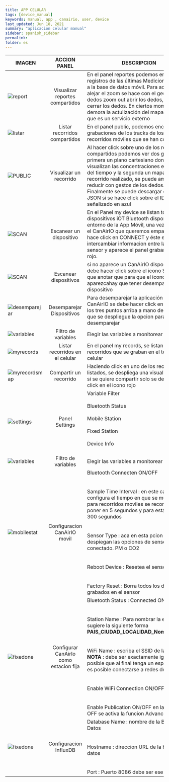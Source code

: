 ```yaml
---
title: APP CELULAR
tags: [device_manual]
keywords: manual, app , canairio, user, device
last_updated: Jun 18, 2021
summary: "aplicacion celular manual"
sidebar: spanish_sidebar
permalink: 
folder: es
---
```


| IMAGEN           | ACCION PANEL         | DESCRIPCION     |
| ---------------- |:----------------:| -----------|
| ![report](https://github.com/kike-canaries/docs/blob/canaircore/images/app_canairio_reports.jpg?raw=true)         | Visualizar reportes compartidos |      En el panel reportes podemos encontrar los registros de las últimas Mediciones subidas a la base de datos móvil. Para acercar o alejar el zoom se hace con el gesto de los dedos zoom out abrir los dedos, zoom in cerrar los dedos. En ciertos momentos se demora la actulización del mapa debido a que es un servicio externo |
| ![listar](https://github.com/kike-canaries/docs/blob/canaircore/images/app_canairio_public.jpg?raw=true)         | Listar recorridos compartidos      |          En el panel public, podemos encontrar las grabaciones de los tracks de los últimos recorridos móviles que se han compartido.|
| ![PUBLIC](https://github.com/kike-canaries/docs/blob/main/images/app_canairio_public_map.jpg?raw=true)    | Visualizar un recorrido     | Al hacer click sobre uno de los reportes compartidos podemos ver dos grafica, la primera un plano cartesiano donde se visualizan las concentraciones en función del tiempo y la segunda un mapa del recorrido realizado, se puede ampliar o reducir con gestos de los dedos. Finalmente se puede descargar el archivo JSON si se hace click sobre el ID señalizado en azul  |
| ![SCAN](https://github.com/kike-canaries/docs/blob/canaircore/images/app_canairio_mydevice_scan.jpg?raw=true)    | Escanear un dispositivo     |  En el Panel my device se listan todos los dispositivos iOT Bluetooth disponibles en el entorno de la App Móvil, una vez determina el CanAirIO que queremos emparejar se hace click en CONNECT y éste empieza a intercambiar informacion entre la app y el sensor y aparece el panel grabar y el icono rojo.         |
|![SCAN](https://github.com/kike-canaries/docs/blob/main/images/app_canairio_mydevice_scan.jpg?raw=true)|Escanear dispositivos|si no aparece un CanAirIO disponible se debe hacer click sobre el icono SCAN hay que anotar que para que el icono scan aparezcahay que tener desemparejado el dispositivo|
|![desemparejar](https://github.com/kike-canaries/docs/blob/main/images/app_canairio_mydevice_unpair.jpg?raw=true)|Desemparejar Dispositivos|Para desemparejar la aplicación con el CanAirIO se debe hacer click en el icono de los tres puntos arriba a mano derecha para que se despliegue la opcion para desemparejar |
|![variables](https://github.com/kike-canaries/docs/blob/main/images/app_canairio_mydevice_variables.jpg?raw=true)|Filtro de variables |Elegir las variables a monitorear|Una vez emparejado en CanAirIO en el panel settings se puede en Variable Filter seleccionar el tipo de variables que queremos monitorear|
|![myrecords](https://github.com/kike-canaries/docs/blob/main/images/app_canairio_myrecords.jpg?raw=true)|Listar recorridos en el celular|En el panel my records, se listan los recorridos que se graban en el telefono celular|
|![myrecordsmap](https://github.com/kike-canaries/docs/blob/main/images/app_canairio_myrecords_map.jpg?raw=true)|Compartir un recorrido|Haciendo click en uno de los recorridos listados, se despliega una visualización que si se quiere compartir solo se debe hacer click en el icono rojo|
|![settings](https://github.com/kike-canaries/docs/blob/main/images/app_canairio_settings.jpg?raw=true)|Panel Settings |Variable Filter<br><br>  Bluetooth Status<br><br> Mobile Station<br><br> Fixed Station<br><br>Device Info<br><br>|
|![variables](https://github.com/kike-canaries/docs/blob/main/images/app_canairio_mydevice_variables.jpg?raw=true)|Filtro de variables |Elegir las variables a monitorear|Una vez emparejado en CanAirIO en el panel settings se puede en Variable Filter seleccionar el tipo de variables que queremos monitorear|
|![mobilestat](https://github.com/kike-canaries/docs/blob/main/images/app_canairio_mobile_station.jpg?raw=true)|Configuracion CanAirIO movil|Bluetooth Connecten ON/OFF<br><br><br>Sample Time Interval : en este campo se configura el tiempo en que se muestrea, para recorridos moviles se recomienda poner en 5 segundos y para estacion fija 300 segundos<br><br><br>Sensor Type : aca en esta pcion se despiegan las opciones de sensor conectado. PM o CO2<br><br><br>Reboot Device : Resetea el sensor<br><br><br>Factory Reset : Borra todos los datos grabados en el sensor|
|![fixedone](https://github.com/kike-canaries/docs/blob/main/images/app_canairio_fixed_station_one.jpg?raw=true)|Configurar CanAirIo como estacion fija|Bluetooth Status : Connected ON/OFF<br><br><br>Station Name : Para nombrar la estacion se sugiere la siguiente forma<br>**PAIS_CIUDAD_LOCALIDAD_NombreSensor** <br><br><br>WiFi Name : escriba el SSID de la WIFi <br>**NOTA** : debe ser exactamente igual, es posible que al final tenga un espacio, solo es posible conectarse a redes de 2.4GHz<br><br><br> Enable WiFi Connection ON/OFF<br><br><br>Enable Publication ON/OFF en la opci{on OFF se activa la funcion Advanced Settings|
|![fixedone](https://github.com/kike-canaries/docs/blob/main/images/app_canairio_fixed_station_influx.jpg?raw=true)|Configuracion InfluxDB|Database Name : nombre de la Base de Datos<br><br><br>Hostname : direccion URL de la base de datos<br><br><br>Port : Puerto 8086 debe ser ese el puerto|
